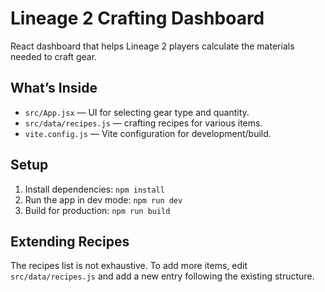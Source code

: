 # Lineage 2 Crafting Dashboard

React dashboard that helps Lineage 2 players calculate the materials needed to craft gear.

## What’s Inside
- `src/App.jsx` — UI for selecting gear type and quantity.
- `src/data/recipes.js` — crafting recipes for various items.
- `vite.config.js` — Vite configuration for development/build.

## Setup
1. Install dependencies: `npm install`
2. Run the app in dev mode: `npm run dev`
3. Build for production: `npm run build`

## Extending Recipes
The recipes list is not exhaustive. To add more items, edit `src/data/recipes.js` and add a new entry following the existing structure.

